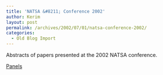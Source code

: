 ```yaml
---
title: 'NATSA &#8211; Conference 2002'
author: Kerim
layout: post
permalink: /archives/2002/07/01/natsa-conference-2002/
categories:
  - Old Blog Import
---
```

Abstracts of papers presented at the 2002 NATSA conference.

<a href="http://www.natsc.org/Conference/2002/Panels/panels.html" onclick="_gaq.push(['_trackEvent', 'outbound-article', 'http://www.natsc.org/Conference/2002/Panels/panels.html', 'Panels']);" >Panels</a>

